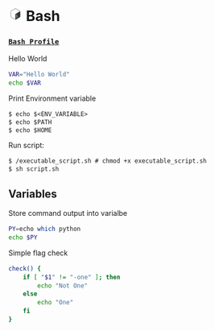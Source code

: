 # <img src="https://github.com/sergius-la/icon_links/blob/master/img/bash.png" width="28" height="28"> Bash

### [`Bash Profile`](/bash/bash_profile.md)

Hello World

```bash
VAR="Hello World" 
echo $VAR
```

Print Environment variable

```shell
$ echo $<ENV_VARIABLE>
$ echo $PATH
$ echo $HOME
```


Run script:
```shell
$ /executable_script.sh # chmod +x executable_script.sh
$ sh script.sh 
```

## Variables

Store command output into varialbe

```bash
PY=echo which python
echo $PY
```

Simple flag check
```bash
check() {
    if [ "$1" != "-one" ]; then
        echo "Not One"
    else 
        echo "One"
    fi
}
```